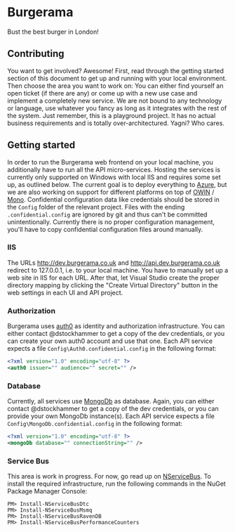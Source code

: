 Burgerama
=========
Bust the best burger in London!

Contributing
------------
You want to get involved? Awesome!
First, read through the getting started section of this document to get up and running with your local environment. Then choose the area you want to work on: You can either find yourself an open ticket (if there are any) or come up with a new use case and implement a completely new service. We are not bound to any technology or language, use whatever you fancy as long as it integrates with the rest of the system.
Just remember, this is a playground project. It has no actual business requirements and is totally over-architectured. Yagni? Who cares.


Getting started
---------------
In order to run the Burgerama web frontend on your local machine, you additionally have to run all the API micro-services. Hosting the services is currently only supported on Windows with local IIS and requires some set up, as outlined below. The current goal is to deploy everything to [Azure], but we are also working on support for different platforms on top of [OWIN] / [Mono].
Confidential configuration data like credentials should be stored in the `Config` folder of the relevant project. Files with the ending `.confidential.config` are ignored by git and thus can't be committed unintentionally. Currently there is no proper configuration management, you'll have to copy confidential configuration files around manually. 

### IIS
The URLs http://dev.burgerama.co.uk and http://api.dev.burgerama.co.uk redirect to 127.0.0.1, i.e. to your local machine. You have to manually set up a web site in IIS for each URL. After that, let Visual Studio create the proper directory mapping by clicking the "Create Virtual Directory" button in the web settings in each UI and API project.

### Authorization
Burgerama uses [auth0] as identity and authorization infrastructure. You can either contact @dstockhammer to get a copy of the dev credentials, or you can create your own auth0 account and use that one. 
Each API service expects a file `Config\Auth0.confidential.config` in the following format:

```xml
<?xml version="1.0" encoding="utf-8" ?>
<auth0 issuer="" audience="" secret="" />
```

### Database
Currently, all services use [MongoDb] as database. Again, you can either contact @dstockhammer to get a copy of the dev credentials, or you can provide your own MongoDb instance(s).
Each API service expects a file `Config\MongoDb.confidential.config` in the following format:

```xml
<?xml version="1.0" encoding="utf-8" ?>
<mongoDb database="" connectionString="" />
```

### Service Bus
This area is work in progress. For now, go read up on [NServiceBus].
To install the required infrastructure, run the following commands in the NuGet Package Manager Console:
```
PM> Install-NServiceBusDtc 
PM> Install-NServiceBusMsmq
PM> Install-NServiceBusRavenDB
PM> Install-NServiceBusPerformanceCounters
```

[Azure]:http://azure.microsoft.com/
[OWIN]:http://owin.org/
[Mono]:http://www.mono-project.com/
[auth0]:https://auth0.com/
[MongoDb]:https://www.mongodb.org/
[NServiceBus]:http://docs.particular.net/
